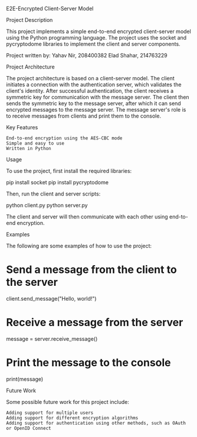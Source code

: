 E2E-Encrypted Client-Server Model

Project Description

This project implements a simple end-to-end encrypted client-server model using the Python programming language. The project uses the socket and pycryptodome libraries to implement the client and server components.

Project written by:
Yahav Nir, 208400382
Elad Shahar, 214763229

Project Architecture

The project architecture is based on a client-server model. The client initiates a connection with the authentication server, which validates the client's identity. After successful authentication, the client receives a symmetric key for communication with the message server. The client then sends the symmetric key to the message server, after which it can send encrypted messages to the message server. The message server's role is to receive messages from clients and print them to the console.

Key Features

    End-to-end encryption using the AES-CBC mode
    Simple and easy to use
    Written in Python

Usage

To use the project, first install the required libraries:

pip install socket
pip install pycryptodome

Then, run the client and server scripts:

python client.py
python server.py

The client and server will then communicate with each other using end-to-end encryption.

Examples

The following are some examples of how to use the project:

# Send a message from the client to the server
client.send_message("Hello, world!")

# Receive a message from the server
message = server.receive_message()

# Print the message to the console
print(message)

Future Work

Some possible future work for this project include:

    Adding support for multiple users
    Adding support for different encryption algorithms
    Adding support for authentication using other methods, such as OAuth or OpenID Connect